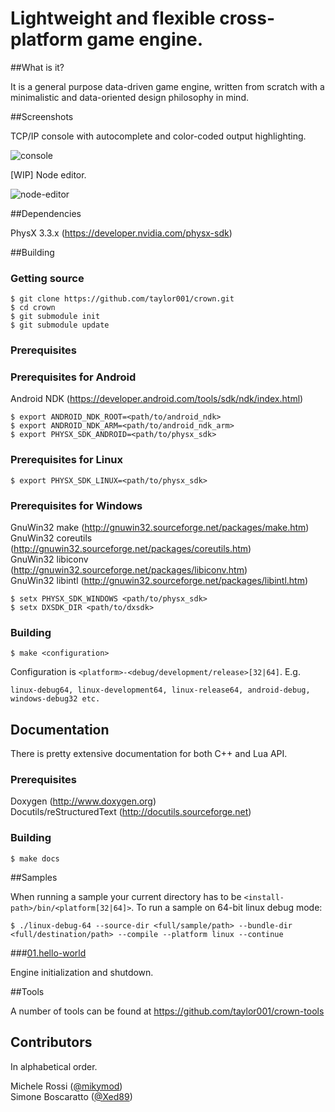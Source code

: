 Lightweight and flexible cross-platform game engine.
=====

##What is it?

It is a general purpose data-driven game engine, written from scratch with a minimalistic and data-oriented design philosophy in mind.

##Screenshots

TCP/IP console with autocomplete and color-coded output highlighting.

![console](https://raw.githubusercontent.com/taylor001/crown/master/shots/console.png)

[WIP] Node editor.

![node-editor](https://raw.githubusercontent.com/taylor001/crown/master/shots/node-editor.png)

##Dependencies

PhysX 3.3.x (https://developer.nvidia.com/physx-sdk)

##Building

### Getting source

	$ git clone https://github.com/taylor001/crown.git
	$ cd crown
	$ git submodule init
	$ git submodule update

### Prerequisites

### Prerequisites for Android

Android NDK (https://developer.android.com/tools/sdk/ndk/index.html)

	$ export ANDROID_NDK_ROOT=<path/to/android_ndk>
	$ export ANDROID_NDK_ARM=<path/to/android_ndk_arm>
	$ export PHYSX_SDK_ANDROID=<path/to/physx_sdk>
	
### Prerequisites for Linux

	$ export PHYSX_SDK_LINUX=<path/to/physx_sdk>

### Prerequisites for Windows

GnuWin32 make (http://gnuwin32.sourceforge.net/packages/make.htm)  
GnuWin32 coreutils (http://gnuwin32.sourceforge.net/packages/coreutils.htm)  
GnuWin32 libiconv (http://gnuwin32.sourceforge.net/packages/libiconv.htm)  
GnuWin32 libintl (http://gnuwin32.sourceforge.net/packages/libintl.htm)

	$ setx PHYSX_SDK_WINDOWS <path/to/physx_sdk>
	$ setx DXSDK_DIR <path/to/dxsdk>
	
### Building

	$ make <configuration>
	
Configuration is `<platform>-<debug/development/release>[32|64]`. E.g.

	linux-debug64, linux-development64, linux-release64, android-debug, windows-debug32 etc.
## Documentation

There is pretty extensive documentation for both C++ and Lua API.

### Prerequisites

Doxygen (http://www.doxygen.org)  
Docutils/reStructuredText (http://docutils.sourceforge.net)

### Building

	$ make docs
	
##Samples

When running a sample your current directory has to be `<install-path>/bin/<platform[32|64]>`.
To run a sample on 64-bit linux debug mode:

	$ ./linux-debug-64 --source-dir <full/sample/path> --bundle-dir <full/destination/path> --compile --platform linux --continue

###[01.hello-world](https://github.com/taylor001/crown/tree/master/samples/01.hello-world)

Engine initialization and shutdown.

##Tools

A number of tools can be found at https://github.com/taylor001/crown-tools

Contributors
------------

In alphabetical order.

Michele Rossi ([@mikymod](https://github.com/mikymod))  
Simone Boscaratto ([@Xed89](https://github.com/Xed89))

